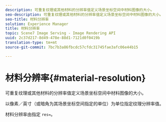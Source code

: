```yaml
---
description: 可重复纹理或其他材料的分辨率值定义场景坐标空间中材料图像的大小。
seo-description: 可重复纹理或其他材料的分辨率值定义场景坐标空间中材料图像的大小。
seo-title: 材料分辨率
solution: Experience Manager
title: 材料分辨率
topic: Scene7 Image Serving - Image Rendering API
uuid: 2c37d217-8d49-478e-88d1-7121d0f0419b
translation-type: tm+mt
source-git-commit: 7bc7b3a86fbcdc57cfdc31745fae3afc06e44b15

---
```



# 材料分辨率{#material-resolution}

可重复纹理或其他材料的分辨率值定义场景坐标空间中材料图像的大小。

以像素／英寸（或暗角为其场景坐标空间指定的单位）为单位指定纹理分辨率值。

材料分辨率由指定 `res=`。
